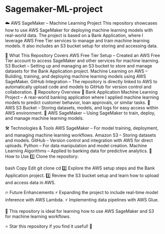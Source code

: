 # Sagemaker-ML-project
☁️ AWS SageMaker – Machine Learning Project
This repository showcases how to use AWS SageMaker for deploying machine learning models with real-world data. The project is based on a Bank Application, where I leverage AWS Free Tier services to manage and train machine learning models. It also includes an S3 bucket setup for storing and accessing data.

🚀 What This Repository Covers
AWS Free Tier Setup – Created an AWS Free Tier account to access SageMaker and other services for machine learning.
S3 Bucket – Setting up and managing an S3 bucket to store and manage datasets for the Bank Application project.
Machine Learning on AWS – Building, training, and deploying machine learning models using AWS SageMaker.
GitHub Integration – The repository is directly linked to AWS to automatically upload code and models to GitHub for version control and collaboration.
📂 Repository Overview
🔹 Bank Application Machine Learning Project – A real-world banking application where I applied machine learning models to predict customer behavior, loan approvals, or similar tasks.
🔹 AWS S3 Bucket – Storing datasets, models, and logs for easy access within AWS environment.
🔹 AWS SageMaker – Using SageMaker to train, deploy, and manage machine learning models.

🛠️ Technologies & Tools
AWS SageMaker – For model training, deployment, and managing machine learning workflows.
Amazon S3 – Storing datasets and models.
GitHub – Version control and integration with AWS for direct uploads.
Python – For data manipulation and model creation.
Machine Learning Algorithms – Applied to banking data for predictive analytics.
📌 How to Use
1️⃣ Clone the repository:

bash
Copy
Edit
git clone <repo-link>
cd <repository-folder>
2️⃣ Explore the AWS setup steps and the Bank Application project.
3️⃣ Review the S3 bucket setup and learn how to upload and access data in AWS.

🔥 Future Enhancements
⚡ Expanding the project to include real-time model inference with AWS Lambda.
⚡ Implementing data pipelines with AWS Glue.

📌 This repository is ideal for learning how to use AWS SageMaker and S3 for machine learning workflows.

⭐ Star this repository if you find it useful! 🚀
